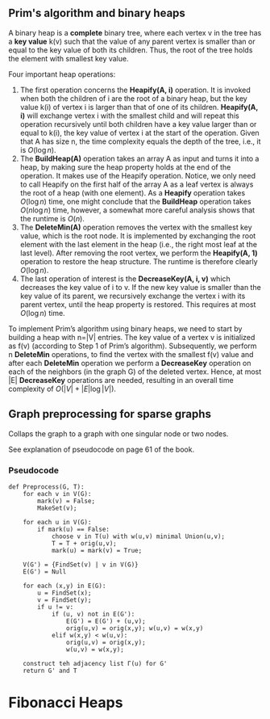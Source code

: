 ## Prim's algorithm and binary heaps
A binary heap is a **complete** binary tree, where each vertex v in the tree has a **key value** k(v) such that the value of any parent vertex is smaller than or equal to the key value of both its children. Thus, the root of the tree holds the element with smallest key value. 

Four important heap operations:
1.  The first operation concerns the **Heapify(A, i)** operation. It is invoked when both the children of i are the root of a binary heap, but the key value k(i) of vertex i is larger than that of one of its children. **Heapify(A, i)** will exchange vertex i with the smallest child and will repeat this operation recursively until both children have a key value larger than or equal to k(i), the key value of vertex i at the start of the operation. Given that A has size n, the time complexity equals the depth of the tree, i.e., it is $O(\log n)$.
2. The **BuildHeap(A)** operation takes an array A as input and turns it into a heap, by making sure the heap property holds at the end of the operation. 
   It makes use of the Heapify operation. Notice, we only need to call Heapify on the first half of the array A as a leaf vertex is always the root of a heap (with one element). As a **Heapify** operation takes $O(\log n)$ time, one might conclude that the **BuildHeap** operation takes $O(n \log n)$ time, however, a somewhat more careful analysis shows that the runtime is $O(n)$.
3. The **DeleteMin(A)** operation removes the vertex with the smallest key value, which is the root node. It is implemented by exchanging the root element with the last element in the heap (i.e., the right most leaf at the last level). After removing the root vertex, we perform the **Heapify(A, 1)** operation to restore the heap structure. The runtime is therefore clearly $O(\log n)$.
4. The last operation of interest is the **DecreaseKey(A, i, v)** which decreases the key value of i to v. If the new key value is smaller than the key value of its parent, we recursively exchange the vertex i with its parent vertex, until the heap property is restored. This requires at most $O(\log n)$ time. 

To implement Prim’s algorithm using binary heaps, we need to start by building a heap with n=|V| entries. The key value of a vertex v is initialized as f(v) (according to Step 1 of Prim’s algorithm). Subsequently, we perform n **DeleteMin** operations, to find the vertex with the smallest f(v) value and after each **DeleteMin** operation we perform a **DecreaseKey** operation on each of the neighbors (in the graph G) of the deleted vertex. Hence, at most |E| **DecreaseKey** operations are needed, resulting in an overall time complexity of $O(|V| +  |E| \log |V| )$.
## Graph preprocessing for sparse graphs
Collaps the graph to a graph with one singular node or two nodes.

See explanation of pseudocode on page 61 of the book.
### Pseudocode
```
def Preprocess(G, T):
	for each v in V(G):
		mark(v) = False;
		MakeSet(v);
	
	for each u in V(G):
		if mark(u) == False:
			choose v in T(u) with w(u,v) minimal Union(u,v);
			T = T + orig(u,v);
			mark(u) = mark(v) = True;
	
	V(G') = {FindSet(v) | v in V(G)}
	E(G') = Null
	
	for each (x,y) in E(G):
		u = FindSet(x);
		v = FindSet(y);
		if u != v:
			if (u, v) not in E(G'):
				E(G') = E(G') + (u,v);
				orig(u,v) = orig(x,y); w(u,v) = w(x,y)
			elif w(x,y) < w(u,v):
				orig(u,v) = orig(x,y);
				w(u,v) = w(x,y);
	
	construct teh adjacency list Γ(u) for G'
	return G' and T
```
# Fibonacci Heaps
